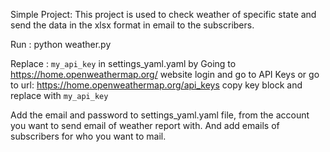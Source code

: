 Simple Project:
This project is used to check weather of specific state and send the data in the xlsx format in email to the subscribers.

Run : python weather.py

Replace : `my_api_key` in settings_yaml.yaml by Going to https://home.openweathermap.org/ website login and go to API Keys or go to url: https://home.openweathermap.org/api_keys copy key block and replace with `my_api_key`

Add the email and password to settings_yaml.yaml file, from the account you want to send email of weather report with. And add emails of subscribers for who you want to mail.


